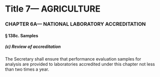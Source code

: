 
# Title 7— AGRICULTURE
### CHAPTER 6A— NATIONAL LABORATORY ACCREDITATION
#### § 138c. Samples
##### (c) Review of accreditation

The Secretary shall ensure that performance evaluation samples for analysis are provided to laboratories accredited under this chapter not less than two times a year.
